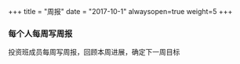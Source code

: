 +++
title = "周报"
date = "2017-10-1"
alwaysopen=true
weight=5
+++

### 每个人每周写周报

投资班成员每周写周报，回顾本周进展，确定下一周目标
